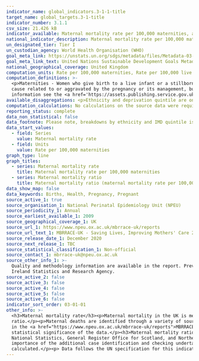 ```yaml
---
indicator_name: global_indicators.3-1-1-title
target_name: global_targets.3-1-title
indicator_number: 3.1.1
csv_size: 21.426 kB
indicator_available: Maternal mortality rate per 100,000 maternities, and maternal mortality ratio.
national_indicator_description: Maternal mortality rate per 100,000 maternities is the recommended series for UK data. Maternal mortality ratio is included as internationally comparable data. Maternal mortality ratio uses number of live births as the denominator.
un_designated_tier: Tier I
un_custodian_agency: World Health Organisation (WHO)
goal_meta_link: https://unstats.un.org/sdgs/metadata/files/Metadata-03-01-01.pdf
goal_meta_link_text: United Nations Sustainable Development Goals Metadata (PDF 325 KB)
national_geographical_coverage: United Kingdom
computation_units: Rate per 100,000 maternities, Rate per 100,000 live births
computation_definitions: >-
  <p>Maternities - Women who give birth to a live infant or a stillborn infant at 24 weeks or greater gestation</p><p>Maternal death - The death of a woman while pregnant or within 42 days of termination of pregnancy, irrespective of the duration and the site of the pregnancy, from any
  cause related to or aggravated by the pregnancy or its management, but not from accidental or incidental causes.  </p><p>Deprivation quintile - Deprivation is measured using the Index of Multiple Deprivation (IMD). This is the official measure of relative deprivation in England. For more
  information see the <a href='https://assets.publishing.service.gov.uk/government/uploads/system/uploads/attachment_data/file/835115/IoD2019_Statistical_Release.pdf'>The English Indices of Deprivation (PDF, 2.18MB)</a>.</p>
available_disaggregations: <p>Ethnicity and deprivation quintile are only available when England is selected.</p><p>Further data on frequency of maternal mortality by other characteristics are available in the source data. Maternal mortality rate per 100,000 maternities is also available for specific country of birth for some countries, and can be found in table 2.12 in the source data.</p>
computation_calculations: No calculations on the source data were required.
reporting_status: complete
data_non_statistical: false
data_footnote: Please note, breakdowns by ethnicity and IMD quintile is only available for England.
data_start_values:
  - field: Series
    value: Maternal mortality rate
  - field: Units
    value: Rate per 100,000 maternities
graph_type: line
graph_titles:
  - series: Maternal mortality rate
    title: Maternal mortality rate per 100,000 maternities
  - series: Maternal mortality ratio
    title: Maternal mortality ratio (maternal mortality rate per 100,000 live births)
data_show_map: false
data_keywords: Births, Health, Pregnancy, Pregnant
source_active_1: true
source_organisation_1: National Perinatal Epidemiology Unit (NPEU)
source_periodicity_1: Annual
source_earliest_available_1: 2009
source_geographical_coverage_1: UK
source_url_1: https://www.npeu.ox.ac.uk/mbrrace-uk/reports
source_url_text_1: MBRRACE-UK - Saving Lives, Improving Mothers' Care 2020 - Lessons learned to inform maternity care from the UK and Ireland Confidential Enquiries in Maternal Death and Morbidity 2016–18
source_release_date_1: December 2020
source_next_release_1: TBC
source_statistical_classification_1: Non-official
source_contact_1: mbrrace-uk@npeu.ox.ac.uk
source_other_info_1: >-
  Quality and methodology information are available in the report. Previous years data from the report has been sourced directly from NPEU. Maternal mortality rate data are originally sourced from the Office for National Statistics, General Register Office for Scotland, and Northern
  Ireland Statistics and Research Agency.
source_active_2: false
source_active_3: false
source_active_4: false
source_active_5: false
source_active_6: false
indicator_sort_order: 03-01-01
other_info: >-
  <h3>Maternal mortality rate</h3><p>Maternal mortality in the UK is measured as a rate per 100,000 maternities, rather than as a ratio per 100,000 live births. Maternal mortality rate provides a closer approximation of the risk associated with pregnancy than maternal mortality
  ratio.</p><p>Maternal deaths are identified through a variety of sources by the MBRRACE-UK collaboration at the NPEU, University of Oxford. Further details of ascertainment methods, additional disaggregations, details of causes of death and recommendations for improving care can be found
  in the <a href="https://www.npeu.ox.ac.uk/mbrrace-uk/reports">MBRRACE-UK Saving Lives, Improving Mothers’ Care reports>.</p><p>Please see the <a href="">Saving Lives, Improving Mothers' Care 2020</a> report for confidence intervals (a measure of reliability) and analysis, incluing
  statistical significance of the data.</p><h3>Maternal mortality ratio</h3><p>Maternal mortality ratio (MMR) is estimated for the UK using routinely reported data. It is included as a series here for international comparability only. The data for MMR is originally sourced from Office for
  National Statistics, General Register Office for Scotland, and Northern Ireland Statistics and Research Agency.</p><p>MMR is much lower (about half) than the actual rates as identified through the UK CEMD, which uses multiple sources of death identification. This emphasises the
  importance of the additional case identification and checking undertaken by the MBRRACE-UK team to give an accurate maternal mortality estimate.</p><p>New figures are not reported, as, at the time of publication  there had not been a complete triennium since these ratios were
  calculated.</p><p> Data follows the UN specification for this indicator. This indicator has been identified in collaboration with topic experts.
---
```


